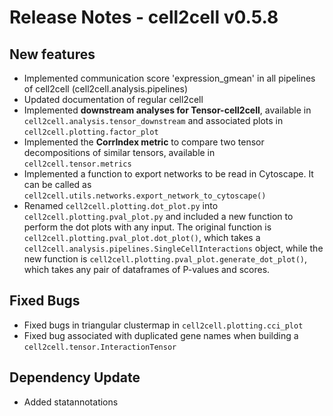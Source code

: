 # Release Notes - cell2cell v0.5.8

## New features
- Implemented communication score 'expression_gmean' in all pipelines of cell2cell (cell2cell.analysis.pipelines)
- Updated documentation of regular cell2cell
- Implemented **downstream analyses for Tensor-cell2cell**, available in ```cell2cell.analysis.tensor_downstream``` and
 associated plots in ```cell2cell.plotting.factor_plot```
- Implemented the **CorrIndex metric** to compare two tensor decompositions of similar tensors, available in
```cell2cell.tensor.metrics```
- Implemented a function to export networks to be read in Cytoscape. It can be called as
```cell2cell.utils.networks.export_network_to_cytoscape()```
- Renamed ```cell2cell.plotting.dot_plot.py``` into ```cell2cell.plotting.pval_plot.py``` and included a new function
to perform the dot plots with any input. The original function is ```cell2cell.plotting.pval_plot.dot_plot()```, which
takes a ```cell2cell.analysis.pipelines.SingleCellInteractions``` object, while the new function is
```cell2cell.plotting.pval_plot.generate_dot_plot()```, which takes any pair of dataframes of P-values and scores.

## Fixed Bugs
- Fixed bugs in triangular clustermap in ```cell2cell.plotting.cci_plot``` 
- Fixed bug associated with duplicated gene names when building a ```cell2cell.tensor.InteractionTensor```

## Dependency Update
- Added statannotations